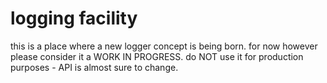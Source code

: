 # logging facility

this is a place where a new logger concept is being born.
for now however please consider it a WORK IN PROGRESS.
do NOT use it for production purposes - API is almost sure to change.
